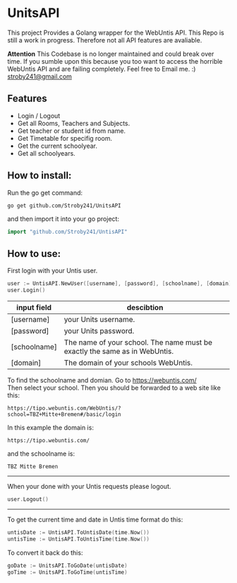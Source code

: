 # UnitsAPI 
This project Provides a Golang wrapper for the WebUntis API. This Repo is still a work in progress. Therefore not all API features are avaliable. 

**Attention**
This Codebase is no longer maintained and could break over time. If you sumble upon this because you too want to access the horrible WebUntis API and are failing completely. Feel free to Email me. :) stroby241@gmail.com

## Features
- Login / Logout
- Get all Rooms, Teachers and Subjects.
- Get teacher or student id from name.
- Get Timetable for specifig room.
- Get the current schoolyear.
- Get all schoolyears.

## How to install:

Run the go get command:
```
go get github.com/Stroby241/UnitsAPI
```
and then import it into your go project:
```Go
import "github.com/Stroby241/UntisAPI"
```

## How to use:
First login with your Untis user.
```Go
user := UntisAPI.NewUser([username], [password], [schoolname], [domain])
user.Login()
```

| input field | descibtion |
| --- | --- |
| [username] | your Units username. |
| [password] | your Units password. |
| [schoolname] | The name of your school. The name must be exactly the same as in WebUntis. |
| [domain] | The domain of your schools WebUntis. |

To find the schoolname and domian. Go to https://webuntis.com/  
Then select your school. Then you should be forwarded to a web site like this:
```
https://tipo.webuntis.com/WebUntis/?school=TBZ+Mitte+Bremen#/basic/login
```
In this example the domain is:
```
https://tipo.webuntis.com/
```
and the schoolname is:
```
TBZ Mitte Bremen
```
---
When your done with your Untis requests please logout.
```Go
user.Logout()
```
---
To get the current time and date in Untis time format do this:
```Go
untisDate := UntisAPI.ToUntisDate(time.Now())
untisTime := UntisAPI.ToUntisTime(time.Now())
```
To convert it back do this:
```Go
goDate := UnitsAPI.ToGoDate(untisDate)
goTime := UnitsAPI.ToGoTime(untisTime)
```

